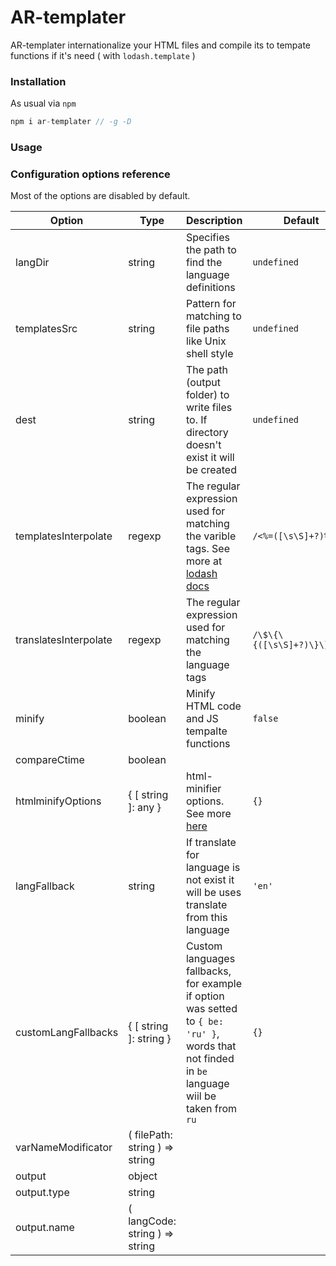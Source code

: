 # AR-templater

AR-templater internationalize your HTML files and compile its to tempate functions if it's need ( with `lodash.template` )


### Installation
As usual via `npm`
```js
npm i ar-templater // -g -D
```

### Usage


### Configuration options reference

Most of the options are disabled by default.

| Option         | Type | Description | Default |
|----------------|------|---------|---------|
| langDir | string | Specifies the path to find the language definitions | `undefined` |
| templatesSrc | string | Pattern for matching to file paths like Unix shell style | `undefined` |
| dest | string | The path (output folder) to write files to.  If directory doesn't exist it will be created | `undefined` |
| templatesInterpolate | regexp | The regular expression used for matching the varible tags. See more at [lodash docs](https://lodash.com/docs#template) | `/<%=([\s\S]+?)%>/g` |
| translatesInterpolate | regexp | The regular expression used for matching the language tags | `/\$\{\{([\s\S]+?)\}\}\$/g` |
| minify | boolean | Minify HTML code and JS tempalte functions | `false` |
| compareCtime | boolean |  |  |
| htmlminifyOptions | { [ string ]: any } | html-minifier options. See more [here](https://github.com/kangax/html-minifier#options-quick-reference) | `{}` |
| langFallback | string | If translate for language is not exist it will be uses translate from this language | `'en'` |
| customLangFallbacks | { [ string ]: string } | Custom languages fallbacks, for example if option was setted to `{ be: 'ru' }`, words that not finded in `be` language wiil be taken from `ru`  | `{}` |
| varNameModificator | ( filePath: string ) => string |  |  |
| output | object |  |  | 
| output.type | string |  |  |
| output.name | ( langCode: string ) => string |  |  | |





